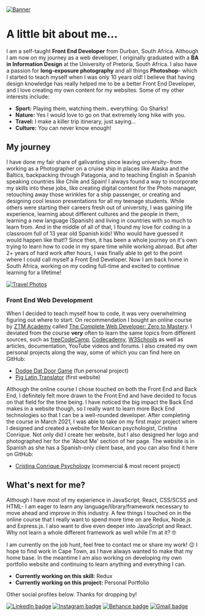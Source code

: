[![Banner](https://i.postimg.cc/3Js5TJB6/Git-banner-MJB-02.jpg)](https://postimg.cc/3dFbjhzC)

# A little bit about me...
I am a self-taught **Front End Developer** from Durban, South Africa. Although I am now on my journey as a web developer, I originally graduated with a **BA in Information Design** at the University of Pretoria, South Africa. I also have a passion for **long-exposure photography** and all things **Photoshop**- which I started to teach myself when I was only 10 years old! I believe that having design knowledge has really helped me to be a better Front End Developer, and I love creating my own content for my websites. 
Some of my other interests include:
 - **Sport:** Playing them, watching them.. everything. Go Sharks!
 - **Nature:** Yes I would love to go on that extremely long hike with you.
 - **Travel:** I make a killer trip itinerary, just saying...
 - **Culture:** You can never know enough!

## My journey

I have done my fair share of galivanting since leaving university- from working as a Photographer on a cruise ship in places like Alaska and the Baltics, backpacking through Patagonia, and to teaching English in Spanish speaking countries like Chile and Spain! I always found a way to incorporate my skills into these jobs, like creating digital content for the Photo manager, retouching away those wrinkles for a ship passenger, or creating and designing cool lesson presentations for all my teenage students. While others were starting their careers fresh out of university, I was gaining life experience, learning about different cultures and the people in them, learning a new language (Spanish) and living in countries with so much to learn from. And in the middle of all of that, I found my love for coding in a classroom full of 13 year old Spanish kids! Who would have guessed it would happen like that!? Since then, it has been a whole journey on it's own trying to learn how to code in my spare time while working abroad. But after 2+ years of hard work after hours, I was finally able to get to the point where I could call myself a Front End Developer. Now I am back home in South Africa, working on my coding full-time and excited to continue learning for a lifetime!

[![Travel Photos](https://i.postimg.cc/76XdQjqY/Git-banner-template-04.jpg)](https://postimg.cc/phhsmG9g)

### Front End Web Development
When I decided to teach myself how to code, it was very overwhelming figuring out where to start. On recommendation I bought an online course by [ZTM Academy](https://zerotomastery.io/) called [The Complete Web Developer: Zero to Mastery](https://www.udemy.com/course/the-complete-web-developer-zero-to-mastery). I deviated from the course **very** often to learn the same topics from different sources, such as [freeCodeCamp](https://www.freecodecamp.org/), [
Codecademy](https://www.codecademy.com), [W3Schools](https://www.w3schools.com) as well as articles, documentation, YouTube videos and forums. I also created my own personal projects along the way, some of which you can find here on GitHub:
- [Dodge Dat Door Game](https://github.com/moniquejb/dodge-dat-door) (fun personal project)
- [Pig Latin Translator](https://github.com/moniquejb/pig-latin-translator) (first website)

Although the online course I chose touched on both the Front End and Back End, I definitely felt more drawn to the Front End and have decided to focus on that field for the time being. I have noticed the big impact the Back End makes in a website though, so I really want to learn more Back End technologies so that I can be a well-rounded developer. After completing the course in March 2021, I was able to take on my first major project where I designed and created a website for Mexican psychologist, Cristina Conrique. Not only did I create her website, but I also designed her logo and photographed her for the 'About Me' section of her page. The website is in Spanish as she has a Spanish-only client base, and you can also find it here on GitHub:
- [Cristina Conrique Psychology](https://github.com/moniquejb/cristina-conrique-psychology) (commercial & most recent project) 

## What's next for me?
Although I have most of my experience in JavaScript, React, CSS/SCSS and HTML- I am eager to learn any language/library/framework necessary to move ahead and improve in this industry. A few things I touched on in the online course that I really want to spend more time on are Redux, Node.js and Express.js. I also want to dive even deeper into JavaScript and React. Why not learn a whole different framework as well while I'm at it? :nerd_face:

I am currently on the job hunt, feel free to contact me or share my work! :wink: I hope to find work in Cape Town, as I have always wanted to make that my home base. In the meantime I am also working on developing my own portfolio website and continuing to learn anything and everything I can.

 - **Currently working on this skill:** Redux
 - **Currently working on this project:** Personal Portfolio

Other social profiles below. Thanks for dropping by!

[![LinkedIn badge](https://img.shields.io/badge/LinkedIn-0077B5?style=for-the-badge&logo=linkedin&logoColor=white)](https://www.linkedin.com/in/mjblignaut/) [![Instagram badge](https://img.shields.io/badge/Instagram-E4405F?style=for-the-badge&logo=instagram&logoColor=white)](https://www.instagram.com/monique.jaimee/) [![Behance badge](https://img.shields.io/badge/Behance-blue?style=for-the-badge&logo=behance)](https://www.behance.net/MoniqueBlignaut) [![Gmail badge](https://img.shields.io/badge/Gmail-D14836?style=for-the-badge&logo=gmail&logoColor=white)](mailto:moniblig@gmail.com)
